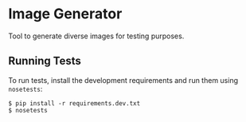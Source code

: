# Image Generator

Tool to generate diverse images for testing purposes.

## Running Tests

To run tests, install the development requirements and run them using
`nosetests`:

```
$ pip install -r requirements.dev.txt
$ nosetests
```
